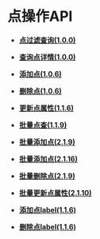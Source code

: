 # 点操作API<a name="ges_03_0119"></a>

-   **[点过滤查询\(1.0.0\)](点过滤查询(1-0-0).md)**  

-   **[查询点详情\(1.0.0\)](查询点详情(1-0-0).md)**  

-   **[添加点\(1.0.6\)](添加点(1-0-6).md)**  

-   **[删除点\(1.0.6\)](删除点(1-0-6).md)**  

-   **[更新点属性\(1.1.6\)](更新点属性(1-1-6).md)**  

-   **[批量点查\(1.1.9\)](批量点查(1-1-9).md)**  

-   **[批量添加点\(2.1.9\)](批量添加点(2-1-9).md)**  

-   **[批量添加点\(2.1.16\)](批量添加点(2-1-16).md)**  

-   **[批量删除点\(2.1.9\)](批量删除点(2-1-9).md)**  

-   **[批量更新点属性\(2.1.10\)](批量更新点属性(2-1-10).md)**  

-   **[添加点label\(1.1.6\)](添加点label(1-1-6).md)**  

-   **[删除点label\(1.1.6\)](删除点label(1-1-6).md)**  


